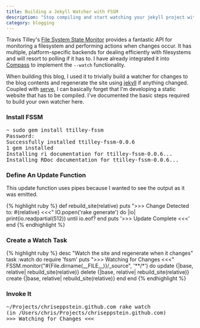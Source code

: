 ```yaml
---
title: Building a Jekyll Watcher with FSSM
description: "Stop compiling and start watching your jekyll project with FSSM."
category: blogging
---
```

Travis Tilley's [File System State Monitor][fssm] provides a fantastic API for monitoring a filesystem and
performing actions when changes occur. It has multiple, platform-specific backends for dealing efficiently
with filesystems and will resort to polling if it has to. I have already integrated it into [Compass][compass]
to implement the `--watch` functionality.

When building this blog, I used it to trivially build a watcher for changes to the blog contents and
regenerate the site using [jekyll][jekyll] if anything changed. Coupled with [serve][serve], I can
basically forget that I'm developing a static website that has to be compiled. I've documented the basic
steps required to build your own watcher here.

### Install FSSM

<pre class="console window"><span class="prompt">~</span> <span class="stdin">sudo gem install ttilley-fssm</span>
<span class="stdout">Password:
Successfully installed ttilley-fssm-0.0.6
1 gem installed
Installing ri documentation for ttilley-fssm-0.0.6...
Installing RDoc documentation for ttilley-fssm-0.0.6...</span>
</pre>

### Define An Update Function

This update function uses pipes because I wanted to see the output as it was emitted.

<div class="editor window">
{% highlight ruby %}
def rebuild_site(relative)
  puts ">>> Change Detected to: #{relative} <<<"
  IO.popen('rake generate') do |io|
    print(io.readpartial(512)) until io.eof?
  end
  puts '>>> Update Complete <<<'
end
{% endhighlight %}
</div>

### Create a Watch Task

<div class="editor window">
{% highlight ruby %}
desc "Watch the site and regenerate when it changes"
task :watch do
  require 'fssm'
  puts ">>> Watching for Changes <<<"
  FSSM.monitor("#{File.dirname(__FILE__)}/_source", '**/*') do
    update {|base, relative| rebuild_site(relative)}
    delete {|base, relative| rebuild_site(relative)}
    create {|base, relative| rebuild_site(relative)}
  end
end
{% endhighlight %}
</div>


### Invoke It

<pre class="console window"><span class="prompt">~/Projects/chriseppstein.github.com</span> <span class="stdin">rake watch</span>
<span class="stdout">(in /Users/chris/Projects/chriseppstein.github.com)
>>> Watching for Changes &lt;&lt;&lt;</span>
</pre>

[fssm]: http://github.com/ttilley/fssm/tree/master
[jekyll]: http://github.com/mojombo/jekyll/tree/master
[serve]: http://github.com/jlong/serve/tree/master
[compass]: http://github.com/chriseppstein/compass/tree/master




